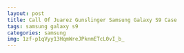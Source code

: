 ```yaml
---
layout: post
title: Call Of Juarez Gunslinger Samsung Galaxy S9 Case
tags: samsung galaxy s9
categories: samsung
img: 1zf-p1qVyy13HqmWreJPknmETcL0vI_b_
---
```

